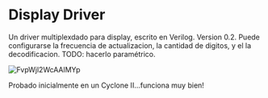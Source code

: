 # Display Driver

Un driver multiplexdado para display, escrito en Verilog.
Version 0.2.
Puede configurarse la frecuencia de actualizacion, la cantidad de digitos, y el la decodificacion.
TODO: hacerlo paramétrico.


![FvpWjl2WcAAlMYp](https://github.com/emilio-a/FPGA/assets/58703106/36106d5d-e870-4b63-8b03-f9dfc65c6a54)

Probado inicialmente en un Cyclone II...funciona muy bien!
